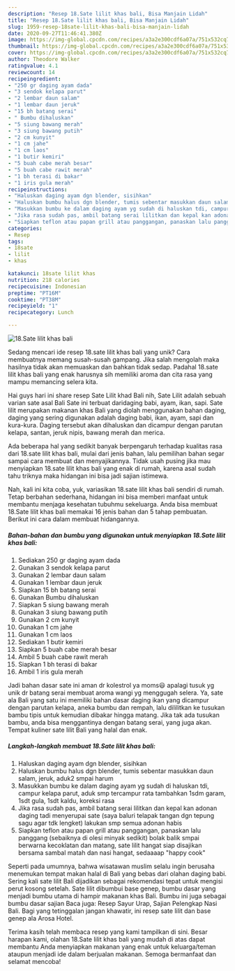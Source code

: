 ```yaml
---
description: "Resep 18.Sate lilit khas bali, Bisa Manjain Lidah"
title: "Resep 18.Sate lilit khas bali, Bisa Manjain Lidah"
slug: 1959-resep-18sate-lilit-khas-bali-bisa-manjain-lidah
date: 2020-09-27T11:46:41.380Z
image: https://img-global.cpcdn.com/recipes/a3a2e300cdf6a07a/751x532cq70/18sate-lilit-khas-bali-foto-resep-utama.jpg
thumbnail: https://img-global.cpcdn.com/recipes/a3a2e300cdf6a07a/751x532cq70/18sate-lilit-khas-bali-foto-resep-utama.jpg
cover: https://img-global.cpcdn.com/recipes/a3a2e300cdf6a07a/751x532cq70/18sate-lilit-khas-bali-foto-resep-utama.jpg
author: Theodore Walker
ratingvalue: 4.1
reviewcount: 14
recipeingredient:
- "250 gr daging ayam dada"
- "3 sendok kelapa parut"
- "2 lembar daun salam"
- "1 lembar daun jeruk"
- "15 bh batang serai"
- " Bumbu dihaluskan"
- "5 siung bawang merah"
- "3 siung bawang putih"
- "2 cm kunyit"
- "1 cm jahe"
- "1 cm laos"
- "1 butir kemiri"
- "5 buah cabe merah besar"
- "5 buah cabe rawit merah"
- "1 bh terasi di bakar"
- "1 iris gula merah"
recipeinstructions:
- "Haluskan daging ayam dgn blender, sisihkan"
- "Haluskan bumbu halus dgn blender, tumis sebentar masukkan daun salam, jeruk, aduk2 smpai harum"
- "Masukkan bumbu ke dalam daging ayam yg sudah di haluskan tdi, campur kelapa parut, aduk smp tercampur rata tambahkan 1sdm garam, 1sdt gula, 1sdt kaldu, koreksi rasa"
- "Jika rasa sudah pas, ambil batang serai lilitkan dan kepal kan adonan daging tadi menyerupai sate (saya baluri telapak tangan dgn tepung sagu agar tdk lengket) lakukan smp semua adonan habis"
- "Siapkan teflon atau papan grill atau panggangan, panaskan lalu panggang (sebaiknya di olesi minyak sedikit) bolak balik smpai berwarna kecoklatan dan matang, sate lilit hangat siap disajikan bersama sambal matah dan nasi hangat, sedaaaap &#34;happy cook&#34;"
categories:
- Resep
tags:
- 18sate
- lilit
- khas

katakunci: 18sate lilit khas 
nutrition: 218 calories
recipecuisine: Indonesian
preptime: "PT16M"
cooktime: "PT38M"
recipeyield: "1"
recipecategory: Lunch

---
```



![18.Sate lilit khas bali](https://img-global.cpcdn.com/recipes/a3a2e300cdf6a07a/751x532cq70/18sate-lilit-khas-bali-foto-resep-utama.jpg)

Sedang mencari ide resep 18.sate lilit khas bali yang unik? Cara membuatnya memang susah-susah gampang. Jika salah mengolah maka hasilnya tidak akan memuaskan dan bahkan tidak sedap. Padahal 18.sate lilit khas bali yang enak harusnya sih memiliki aroma dan cita rasa yang mampu memancing selera kita.

Hai guys hari ini share resep Sate Lilit khad Bali nih, Sate Lilit adalah sebuah varian sate asal Bali Sate ini terbuat daridaging babi, ayam, ikan, sapi. Sate lilit merupakan makanan khas Bali yang diolah menggunakan bahan daging, daging yang sering digunakan adalah daging babi, ikan, ayam, sapi dan kura-kura. Daging tersebut akan dihaluskan dan dicampur dengan parutan kelapa, santan, jeruk nipis, bawang merah dan merica.

Ada beberapa hal yang sedikit banyak berpengaruh terhadap kualitas rasa dari 18.sate lilit khas bali, mulai dari jenis bahan, lalu pemilihan bahan segar sampai cara membuat dan menyajikannya. Tidak usah pusing jika mau menyiapkan 18.sate lilit khas bali yang enak di rumah, karena asal sudah tahu triknya maka hidangan ini bisa jadi sajian istimewa.


Nah, kali ini kita coba, yuk, variasikan 18.sate lilit khas bali sendiri di rumah. Tetap berbahan sederhana, hidangan ini bisa memberi manfaat untuk membantu menjaga kesehatan tubuhmu sekeluarga. Anda bisa membuat 18.Sate lilit khas bali memakai 16 jenis bahan dan 5 tahap pembuatan. Berikut ini cara dalam membuat hidangannya.

<!--inarticleads1-->

##### Bahan-bahan dan bumbu yang digunakan untuk menyiapkan 18.Sate lilit khas bali:

1. Sediakan 250 gr daging ayam dada
1. Gunakan 3 sendok kelapa parut
1. Gunakan 2 lembar daun salam
1. Gunakan 1 lembar daun jeruk
1. Siapkan 15 bh batang serai
1. Gunakan  Bumbu dihaluskan
1. Siapkan 5 siung bawang merah
1. Gunakan 3 siung bawang putih
1. Gunakan 2 cm kunyit
1. Gunakan 1 cm jahe
1. Gunakan 1 cm laos
1. Sediakan 1 butir kemiri
1. Siapkan 5 buah cabe merah besar
1. Ambil 5 buah cabe rawit merah
1. Siapkan 1 bh terasi di bakar
1. Ambil 1 iris gula merah


Jadi bahan dasar sate ini aman dr kolestrol ya moms😃 apalagi tusuk yg unik dr batang serai membuat aroma wangi yg menggugah selera. Ya, sate ala Bali yang satu ini memiliki bahan dasar daging ikan yang dicampur dengan parutan kelapa, aneka bumbu dan rempah, lalu dililitkan ke tusukan bambu tipis untuk kemudian dibakar hingga matang. Jika tak ada tusukan bambu, anda bisa menggantinya dengan batang serai, yang juga akan. Tempat kuliner sate lilit Bali yang halal dan enak. 

<!--inarticleads2-->

##### Langkah-langkah membuat 18.Sate lilit khas bali:

1. Haluskan daging ayam dgn blender, sisihkan
1. Haluskan bumbu halus dgn blender, tumis sebentar masukkan daun salam, jeruk, aduk2 smpai harum
1. Masukkan bumbu ke dalam daging ayam yg sudah di haluskan tdi, campur kelapa parut, aduk smp tercampur rata tambahkan 1sdm garam, 1sdt gula, 1sdt kaldu, koreksi rasa
1. Jika rasa sudah pas, ambil batang serai lilitkan dan kepal kan adonan daging tadi menyerupai sate (saya baluri telapak tangan dgn tepung sagu agar tdk lengket) lakukan smp semua adonan habis
1. Siapkan teflon atau papan grill atau panggangan, panaskan lalu panggang (sebaiknya di olesi minyak sedikit) bolak balik smpai berwarna kecoklatan dan matang, sate lilit hangat siap disajikan bersama sambal matah dan nasi hangat, sedaaaap &#34;happy cook&#34;


Seperti pada umumnya, bahwa wisatawan muslim selalu ingin berusaha menemukan tempat makan halal di Bali yang bebas dari olahan daging babi. Sering kali sate lilit Bali dijadikan sebagai rekomendasi tepat untuk mengisi perut kosong setelah. Sate lilit dibumbui base genep, bumbu dasar yang menjadi bumbu utama di hampir makanan khas Bali. Bumbu ini juga sebagai bumbu dasar sajian Baca juga: Resep Sayur Urap, Sajian Pelengkap Nasi Bali. Bagi yang tetinggalan jangan khawatir, ini resep sate lilit dan base genep ala Arosa Hotel. 

Terima kasih telah membaca resep yang kami tampilkan di sini. Besar harapan kami, olahan 18.Sate lilit khas bali yang mudah di atas dapat membantu Anda menyiapkan makanan yang enak untuk keluarga/teman ataupun menjadi ide dalam berjualan makanan. Semoga bermanfaat dan selamat mencoba!
